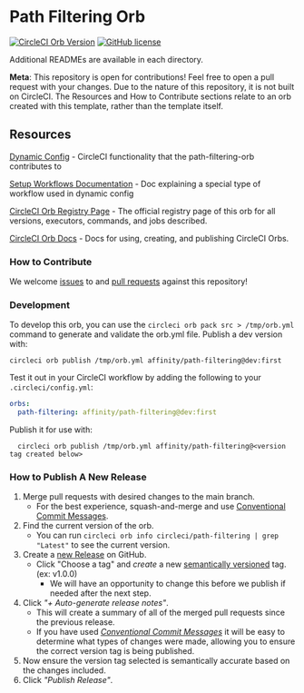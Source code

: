 # Path Filtering Orb
[![CircleCI Orb Version](https://badges.circleci.com/orbs/affinity/path-filtering-orb.svg)](https://circleci.com/developer/orbs/orb/affinity/path-filtering-orb) [![GitHub license](https://img.shields.io/badge/license-MIT-blue.svg)](https://raw.githubusercontent.com/affinity/path-filtering-orb/master/LICENSE)

Additional READMEs are available in each directory.

**Meta**: This repository is open for contributions! Feel free to open a pull request with your changes. Due to the nature of this repository, it is not built on CircleCI. The Resources and How to Contribute sections relate to an orb created with this template, rather than the template itself.

## Resources

[Dynamic Config](https://circleci.com/docs/2.0/dynamic-config) - CircleCI functionality that the path-filtering-orb contributes to

[Setup Workflows Documentation](https://github.com/CircleCI-Public/api-preview-docs/blob/master/docs/setup-workflows.md#concepts) - Doc explaining a special type of workflow used in dynamic config

[CircleCI Orb Registry Page](https://circleci.com/developer/orbs/orb/affinity/path-filtering-orb) - The official registry page of this orb for all versions, executors, commands, and jobs described.

[CircleCI Orb Docs](https://circleci.com/docs/2.0/orb-intro/#section=configuration) - Docs for using, creating, and publishing CircleCI Orbs.

### How to Contribute

We welcome [issues](https://github.com/affinity/path-filtering-orb/issues) to and [pull requests](https://github.com/affinity/path-filtering-orb/pulls) against this repository!

### Development

To develop this orb, you can use the `circleci orb pack src > /tmp/orb.yml` command to generate and validate the orb.yml file.
Publish a dev version with:
```shell
circleci orb publish /tmp/orb.yml affinity/path-filtering@dev:first
```

Test it out in your CircleCI workflow by adding the following to your `.circleci/config.yml`:
```yaml
orbs:
  path-filtering: affinity/path-filtering@dev:first
```

Publish it for use with:
```shell
  circleci orb publish /tmp/orb.yml affinity/path-filtering@<version tag created below>
```

### How to Publish A New Release
1. Merge pull requests with desired changes to the main branch.
    - For the best experience, squash-and-merge and use [Conventional Commit Messages](https://conventionalcommits.org/).
2. Find the current version of the orb.
    - You can run `circleci orb info circleci/path-filtering | grep "Latest"` to see the current version.
3. Create a [new Release](https://github.com/CircleCI-Public/path-filtering-orb/releases/new) on GitHub.
    - Click "Choose a tag" and _create_ a new [semantically versioned](http://semver.org/) tag. (ex: v1.0.0)
      - We will have an opportunity to change this before we publish if needed after the next step.
4.  Click _"+ Auto-generate release notes"_.
    - This will create a summary of all of the merged pull requests since the previous release.
    - If you have used _[Conventional Commit Messages](https://conventionalcommits.org/)_ it will be easy to determine what types of changes were made, allowing you to ensure the correct version tag is being published.
5. Now ensure the version tag selected is semantically accurate based on the changes included.
6. Click _"Publish Release"_.
